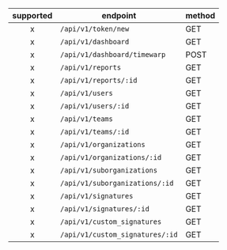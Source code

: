 | supported | endpoint | method |
| :-------: | -------- | ------ |
| x | `/api/v1/token/new` | GET |
| x | `/api/v1/dashboard` | GET |
| x | `/api/v1/dashboard/timewarp` | POST |
| x | `/api/v1/reports` | GET |
| x | `/api/v1/reports/:id` | GET |
| x | `/api/v1/users` | GET |
| x | `/api/v1/users/:id` | GET |
| x | `/api/v1/teams` | GET |
| x | `/api/v1/teams/:id` | GET |
| x | `/api/v1/organizations` | GET |
| x | `/api/v1/organizations/:id` | GET |
| x | `/api/v1/suborganizations` | GET |
| x | `/api/v1/suborganizations/:id` | GET |
| x | `/api/v1/signatures` | GET |
| x | `/api/v1/signatures/:id` | GET |
| x | `/api/v1/custom_signatures` | GET |
| x | `/api/v1/custom_signatures/:id` | GET |
